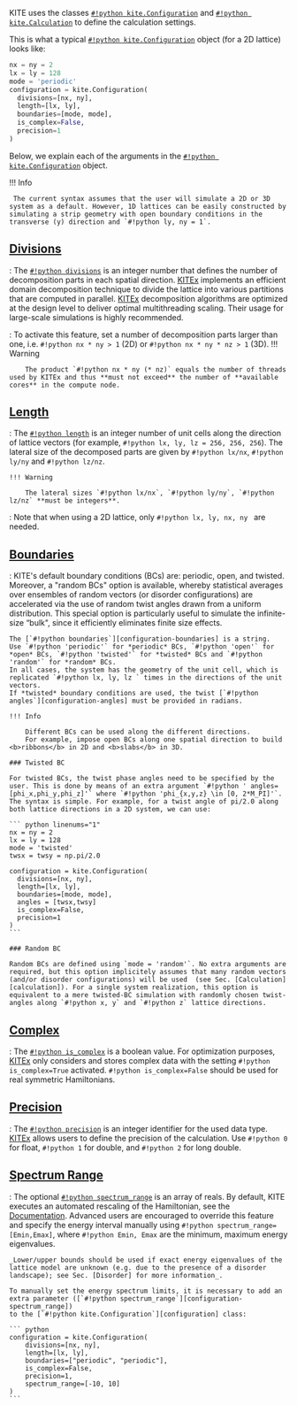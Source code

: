 KITE uses the classes [`#!python kite.Configuration`][configuration] and [`#!python kite.Calculation`][calculation] to define the calculation settings.

This is what a typical [`#!python kite.Configuration`][configuration] object (for a 2D lattice) looks like:

``` python linenums="1"
nx = ny = 2
lx = ly = 128
mode = 'periodic'
configuration = kite.Configuration(
  divisions=[nx, ny],
  length=[lx, ly],
  boundaries=[mode, mode],
  is_complex=False,
  precision=1 
)
```
Below, we explain each of the arguments in the [`#!python kite.Configuration`][configuration] object.

!!! Info

     The current syntax assumes that the user will simulate a 2D or 3D system as a default. However, 1D lattices can be easily constructed by simulating a strip geometry with open boundary conditions in the transverse (y) direction and `#!python ly, ny = 1`.

## [Divisions][configuration-divisions]
: The [`#!python divisions`][configuration-divisions] is an integer number that defines the number of decomposition parts in each spatial direction.
  [KITEx][kitex] implements an efficient domain decomposition technique to divide the lattice into various partitions that are computed in parallel.
[KITEx][kitex]  decomposition algorithms are optimized at the design level to deliver optimal multithreading scaling. Their usage for large-scale simulations is highly recommended.
  
: To activate this feature, set a number of decomposition parts larger than one, i.e. `#!python nx * ny > 1` (2D) or `#!python nx * ny * nz > 1` (3D).
    !!! Warning
    
        The product `#!python nx * ny (* nz)` equals the number of threads used by KITEx and thus **must not exceed** the number of **available cores** in the compute node.

## [Length][configuration-length]
: The [`#!python length`][configuration-length] is an integer number of unit cells along the direction of lattice vectors (for example, `#!python lx, ly, lz = 256, 256, 256`). 
  The lateral size of the decomposed parts are given by `#!python lx/nx`, `#!python ly/ny` and  `#!python lz/nz`.

    !!! Warning
    
        The lateral sizes `#!python lx/nx`, `#!python ly/ny`, `#!python lz/nz` **must be integers**.
          
: Note that when using a 2D lattice, only `#!python lx, ly, nx, ny ` are needed.

## [Boundaries][configuration-boundaries]
:  KITE's default boundary conditions (BCs) are: periodic, open, and twisted. Moreover, a "random BCs" option is available, whereby statistical averages over ensembles of random vectors (or disorder configurations) are accelerated via the use of random twist angles drawn from a uniform distribution. This special option is particularly useful to simulate the infinite-size “bulk", since it efficiently eliminates finite size effects.  


   
    
    
    The [`#!python boundaries`][configuration-boundaries] is a string. 
    Use `#!python 'periodic'` for *periodic* BCs, `#!python 'open'` for *open* BCs, `#!python 'twisted'` for *twisted* BCs and `#!python 'random'` for *random* BCs. 
    In all cases, the system has the geometry of the unit cell, which is replicated `#!python lx, ly, lz ` times in the directions of the unit vectors. 
    If *twisted* boundary conditions are used, the twist [`#!python angles`][configuration-angles] must be provided in radians.

    !!! Info

        Different BCs can be used along the different directions. 
        For example, impose open BCs along one spatial direction to build <b>ribbons</b> in 2D and <b>slabs</b> in 3D. 
 
    ### Twisted BC

    For twisted BCs, the twist phase angles need to be specified by the user. This is done by means of an extra argument `#!python ' angles=[phi_x,phi_y,phi_z]'` where `#!python 'phi_{x,y,z} \in [0, 2*M_PI]'`. The syntax is simple. For example, for a twist angle of pi/2.0 along both lattice directions in a 2D system, we can use: 
    
    ``` python linenums="1"
    nx = ny = 2
    lx = ly = 128
    mode = 'twisted'
    twsx = twsy = np.pi/2.0 
    
    configuration = kite.Configuration(
      divisions=[nx, ny],
      length=[lx, ly],
      boundaries=[mode, mode],
      angles = [twsx,twsy]
      is_complex=False,
      precision=1 
    )
    ```

    ### Random BC

    Random BCs are defined using `mode = 'random'`. No extra arguments are required, but this option implicitely assumes that many random vectors (and/or disorder configurations) will be used  (see Sec. [Calculation][calculation]). For a single system realization, this option is equivalent to a mere twisted-BC simulation with randomly chosen twist-angles along `#!python x, y` and `#!python z` lattice directions.


## [Complex][configuration-is_complex]
: The [`#!python is_complex`][configuration-is_complex] is a boolean value.
  For optimization purposes, [KITEx][kitex] only considers and stores complex data with the setting `#!python is_complex=True` activated.
  `#!python is_complex=False` should be used for real symmetric Hamiltonians.


## [Precision][configuration-precision]
: The [`#!python precision`][configuration-precision] is an integer identifier for the used data type.
  [KITEx][kitex] allows users to define the precision of the calculation.
  Use `#!python 0` for float, `#!python 1` for double, and `#!python 2` for long double.

## [Spectrum Range][configuration-spectrum_range]
: The optional [`#!python spectrum_range`][configuration-spectrum_range] is an array of reals.
  By default, KITE executes an automated rescaling of the Hamiltonian, see the [Documentation][documentation].
  Advanced users are encouraged to override this feature and specify the energy interval manually using `#!python spectrum_range=[Emin,Emax]`, where `#!python Emin, Emax` are the minimum, maximum energy eigenvalues.
  

    _Lower/upper bounds should be used if exact energy eigenvalues of the lattice model are unknown (e.g. due to the presence of a disorder landscape); see Sec. [Disorder] for more information_. 

    To manually set the energy spectrum limits, it is necessary to add an extra parameter ([`#!python spectrum_range`][configuration-spectrum_range])
    to the [`#!python kite.Configuration`][configuration] class:
    
    ``` python
    configuration = kite.Configuration(
        divisions=[nx, ny],
        length=[lx, ly],
        boundaries=["periodic", "periodic"],
        is_complex=False,
        precision=1,
        spectrum_range=[-10, 10]
    )
    ```

[HDF5]: https://www.hdfgroup.org
[pybinding]: https://docs.pybinding.site/en/stable
[lattice]: https://docs.pybinding.site/en/stable/_api/pybinding.Lattice.html
[documentation]: ../documentation/optimization.md
[tightbinding]: ../documentation/tight_binding.md

[lattice-tutorial]: tb_model.md

[kitepython]: ../api/kite.md
[kitex]: ../api/kitex.md
[kitetools]: ../api/kite-tools.md

[calculation]: calculation.md
[DOS]: index.md
[conductivity]: index.md
[modifications]: index.md
[Disorder]: disorder.md 
[Examples]: examples/graphene.md

[configuration]: ../api/kite.md#configuration
[configuration-divisions]: ../api/kite.md#configuration-divisions
[configuration-length]: ../api/kite.md#configuration-length
[configuration-boundaries]: ../api/kite.md#configuration-boundaries
[configuration-is_complex]: ../api/kite.md#configuration-is_complex
[configuration-precision]: ../api/kite.md#configuration-precision
[configuration-spectrum_range]: ../api/kite.md#configuration-spectrum_range
[configuration-angles]: ../api/kite.md#configuration-angles
[configuration-custom_local]: ../api/kite.md#configuration-custom_local
[configuration-custom_local_print]: ../api/kite.md#configuration-custom_local_print
[calculation]: calculation.md
